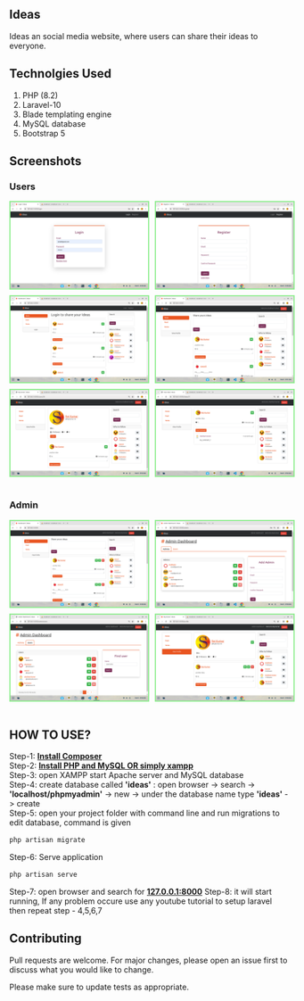 ## Ideas
 Ideas an social media website, where users can share their ideas to everyone.


## Technolgies Used 
  1. PHP (8.2)
  2. Laravel-10
  3. Blade templating engine
  4. MySQL database
  5. Bootstrap 5
  
## Screenshots
### Users
<div style="display: flex;flex-direction: column; grid-gap: 10px;">
    <div style="display: flex; grid-gap: 10px;">
        <img src="images/1.png" alt="screenshots" width="49%" style="border: 2px solid lightgreen"/>
        <img src="images/2.png" alt="screenshots" width="49%" style="border: 2px solid lightgreen"/>
    </div>
    <div style="display: flex; grid-gap: 10px;">
        <img src="images/3.png" alt="screenshots" width="49%" style="border: 2px solid lightgreen"/>
        <img src="images/8.png" alt="screenshots" width="49%" style="border: 2px solid lightgreen"/>
    </div>
     <div style="display: flex; grid-gap: 10px;">
        <img src="images/9.png" alt="screenshots" width="49%" style="border: 2px solid lightgreen"/>
        <img src="images/10.png" alt="screenshots" width="49%" style="border: 2px solid lightgreen"/>
    </div>
</div>
<br>




### Admin
<div style="display: flex;flex-direction: column; grid-gap: 10px;">
    <div style="display: flex; grid-gap: 10px;">
        <img src="images/4.png" alt="screenshots" width="49%" style="border: 2px solid lightgreen"/>
        <img src="images/5.png" alt="screenshots" width="49%" style="border: 2px solid lightgreen"/>
    </div>
    <div style="display: flex; grid-gap: 10px;">
        <img src="images/6.png" alt="screenshots" width="49%" style="border: 2px solid lightgreen"/>
        <img src="images/7.png" alt="screenshots" width="49%" style="border: 2px solid lightgreen"/>
    </div>
</div>
<br>

## HOW TO USE?


 Step-1: **[Install Composer](https://getcomposer.org/)** <br>
 Step-2: **[Install PHP and MySQL OR simply xampp](https://www.apachefriends.org/download.html)**<br>
 Step-3: open XAMPP start Apache server and MySQL database<br>
 Step-4: create database called <b>'ideas'</b> : open browser -> search -> <b>'localhost/phpmyadmin'</b> -> new -> under the database name type <b>'ideas'</b> -> create<br>
 Step-5: open your project folder with command line and run migrations to edit database, command is given<br>

```bash
php artisan migrate
``` 
Step-6: Serve application 
```bash
php artisan serve
``` 
Step-7: open browser and search for **[127.0.0.1:8000](127.0.0.1:8000/)**
Step-8: it will start running, If any problem occure use any youtube tutorial to setup laravel then repeat step - 4,5,6,7



## Contributing

Pull requests are welcome. For major changes, please open an issue first
to discuss what you would like to change.

Please make sure to update tests as appropriate.



